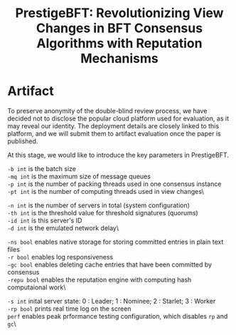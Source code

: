 <h1 style="text-align:center;"> PrestigeBFT: Revolutionizing View Changes in BFT Consensus Algorithms with Reputation Mechanisms </h1>

# Artifact
To preserve anonymity of the double-blind review process, we have decided not to disclose the popular cloud platform used for evaluation, as it may reveal our identity. The deployment details are closely linked to this platform, and we will submit them to artifact evaluation once the paper is published.

At this stage, we would like to introduce the key parameters in PrestigeBFT.

`-b int` is the batch size\
`-mq int` is the maximum size of message queues\
`-p int` is the number of packing threads used in one consensus instance\
`-pt int` is the number of computing threads used in view changes\

`-n int` is the number of servers in total (system configuration)\
`-th int` is the threshold value for threshold signatures (quorums)\
`-id int` is this server's ID\
`-d int` is the emulated network delay\

`-ns bool` enables native storage for storing committed entries in plain text files\
`-r bool` enables log responsiveness\
`-gc bool` enables deleting cache entries that have been committed by consensus\
`-repu bool` enables the reputation engine with computing hash computaional work\

`-s int` inital server state: 0 : Leader;  1 : Nominee; 2 : Starlet; 3 : Worker\
`-rp bool` prints real time log on the screen\
`perf` enables peak prformance testing configuration, which disables `rp` and `gc`\
